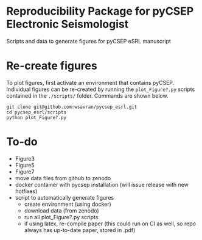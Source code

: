 # Reproducibility Package for pyCSEP Electronic Seismologist 
Scripts and data to generate figures for pyCSEP eSRL manuscript 

# Re-create figures
To plot figures, first activate an environment that contains pyCSEP. Individual figures can be re-created 
by running the `plot_Figure?.py` scripts contained in the `./scripts/` folder. Commands are shown below.
```
git clone git@github.com:wsavran/pycsep_esrl.git
cd pycsep_esrl/scripts
python plot_Figure?.py
```
# To-do
- Figure3
- Figure5
- Figure7
- move data files from github to zenodo
- docker container with pycsep installation (will issue release with new hotfixes)
- script to automatically generate figures
  - create environment (using docker)
  - download data (from zenodo)
  - run all plot_Figure?.py scripts
  - if using latex, re-compile paper (this could run on CI as well, so repo always has up-to-date paper, stored in .pdf)
